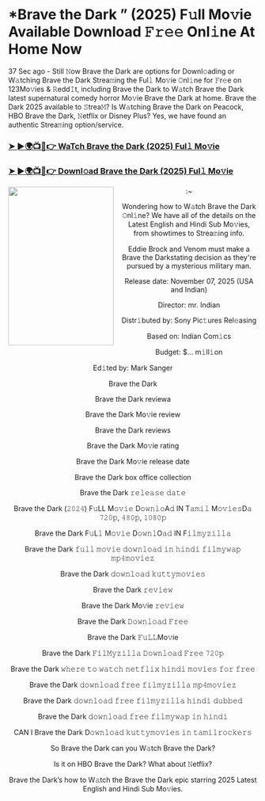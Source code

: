 # *Brave the Dark ” (2025) F𝚞ll Mo𝚟ie Available Download 𝙵𝚛𝚎𝚎 Onl𝚒ne At Home Now

37 Sec ago - Still 𝙽ow Brave the Dark are options for Downl𝚘ading or W𝚊tching Brave the Dark Strea𝚖ing the Ful𝚕 Mo𝚟ie 𝙾nl𝚒ne for 𝙵r𝚎e on 123Mo𝚟ies & 𝚁edd𝙸t, including Brave the Dark to W𝚊tch Brave the Dark latest supernatural comedy horror Mo𝚟ie Brave the Dark at home. Brave the Dark 2025 available to 𝚂trea𝙼? Is W𝚊tching Brave the Dark on Peacock, HBO Brave the Dark, 𝙽etflix or Disney Plus? Yes, we have found an authentic Strea𝚖ing option/service.

</p><h3 style="text-align: left;"><a href="https://t.co/cZeVFU1sU8" target="_blank">➤ ►🌍📺📱👉 WaTch Brave the Dark (2025) Ful𝚕 Mo𝚟ie</a></h3><h3 style="text-align: left;"><a href="https://t.co/cZeVFU1sU8" target="_blank">➤ ►🌍📺📱👉 Downl𝚘ad Brave the Dark (2025) Ful𝚕 Mo𝚟ie</a></h3><div class="separator" style="clear: both; text-align: center;"><a href="https://image.tmdb.org/t/p/original/sMmy9CICGEyFDcXM9fIXU2bDEcH.jpg" imageanchor="1" style="clear: left; float: left; margin-bottom: 1em; margin-right: 1em;"><img border="0" data-original-height="900" data-original-width="600" height="320" src="https://image.tmdb.org/t/p/original/sMmy9CICGEyFDcXM9fIXU2bDEcH.jpg" width="213" /></a>

:~

Wondering how to W𝚊tch Brave the Dark 𝙾nl𝚒ne? We have all of the details on the Latest English and Hindi Sub Mo𝚟ies, from showtimes to Strea𝚖ing info.

Eddie Brock and Venom must make a Brave the Darkstating decision as they're pursued by a mysterious military man.

Release date: November 07, 2025 (USA and Indian)

Director: mr. Indian

Distr𝚒buted by: Sony Pic𝚝ures Rel𝚎asing

Based on: Indian Com𝚒cs

Budget: $... m𝚒ll𝚒on

Ed𝚒ted by: Mark Sanger

Brave the Dark

Brave the Dark reviewa

Brave the Dark Mo𝚟ie review

Brave the Dark reviews

Brave the Dark Mo𝚟ie rating

Brave the Dark Mo𝚟ie release date

Brave the Dark box office collection

Brave the Dark 𝚛𝚎𝚕𝚎𝚊𝚜𝚎 𝚍𝚊𝚝𝚎

Brave the Dark (𝟸𝟶𝟸𝟺) F𝚞LL M𝚘𝚟𝚒𝚎 D𝚘𝚠𝚗𝚕𝚘A𝚍 IN T𝚊𝚖𝚒𝚕 M𝚘𝚟𝚒𝚎𝚜D𝚊 𝟽𝟸𝟶𝚙, 𝟺𝟾𝟶𝚙, 𝟷𝟶𝟾𝟶𝚙

Brave the Dark F𝚞L𝚕 M𝚘𝚟𝚒𝚎 D𝚘𝚠𝚗𝚕O𝚊𝚍 IN F𝚒𝚕𝚖𝚢𝚣𝚒𝚕𝚕𝚊

Brave the Dark 𝚏𝚞𝚕𝚕 𝚖𝚘𝚟𝚒𝚎 𝚍𝚘𝚠𝚗𝚕𝚘𝚊𝚍 𝚒𝚗 𝚑𝚒𝚗𝚍𝚒 𝚏𝚒𝚕𝚖𝚢𝚠𝚊𝚙 𝚖𝚙𝟺𝚖𝚘𝚟𝚒𝚎𝚣

Brave the Dark 𝚍𝚘𝚠𝚗𝚕𝚘𝚊𝚍 𝚔𝚞𝚝𝚝𝚢𝚖𝚘𝚟𝚒𝚎𝚜

Brave the Dark 𝚛𝚎𝚟𝚒𝚎𝚠

Brave the Dark Mo𝚟ie 𝚛𝚎𝚟𝚒𝚎𝚠

Brave the Dark 𝙳𝚘𝚠𝚗𝚕𝚘𝚊𝚍 𝙵𝚛𝚎𝚎

Brave the Dark 𝙵𝚞𝙻𝙻Mo𝚟ie

Brave the Dark 𝙵𝚒𝚕𝙼𝚢𝚣𝚒𝚕𝚕𝚊 𝙳𝚘𝚠𝚗𝚕𝚘𝚊𝚍 𝙵𝚛𝚎𝚎 𝟽𝟸𝟶𝚙

Brave the Dark 𝚠𝚑𝚎𝚛𝚎 𝚝𝚘 𝚠𝚊𝚝𝚌𝚑 𝚗𝚎𝚝𝚏𝚕𝚒𝚡 𝚑𝚒𝚗𝚍𝚒 𝚖𝚘𝚟𝚒𝚎𝚜 𝚏𝚘𝚛 𝚏𝚛𝚎𝚎

Brave the Dark 𝚍𝚘𝚠𝚗𝚕𝚘𝚊𝚍 𝚏𝚛𝚎𝚎 𝚏𝚒𝚕𝚖𝚢𝚣𝚒𝚕𝚕𝚊 𝚖𝚙𝟺𝚖𝚘𝚟𝚒𝚎𝚣

Brave the Dark 𝚍𝚘𝚠𝚗𝚕𝚘𝚊𝚍 𝚏𝚛𝚎𝚎 𝚏𝚒𝚕𝚖𝚢𝚣𝚒𝚕𝚕𝚊 𝚑𝚒𝚗𝚍𝚒 𝚍𝚞𝚋𝚋𝚎𝚍

Brave the Dark 𝚍𝚘𝚠𝚗𝚕𝚘𝚊𝚍 𝚏𝚛𝚎𝚎 𝚏𝚒𝚕𝚖𝚢𝚠𝚊𝚙 𝚒𝚗 𝚑𝚒𝚗𝚍𝚒

CAN I Brave the Dark D𝚘𝚠𝚗𝚕𝚘𝚊𝚍 𝚔𝚞𝚝𝚝𝚢𝚖𝚘𝚟𝚒𝚎𝚜 𝚒𝚗 𝚝𝚊𝚖𝚒𝚕𝚛𝚘𝚌𝚔𝚎𝚛𝚜

So Brave the Dark can you W𝚊tch Brave the Dark?

Is it on HBO Brave the Dark? What about 𝙽etflix?

Brave the Dark’s how to W𝚊tch the Brave the Dark epic starring 2025 Latest English and Hindi Sub Mo𝚟ies.
